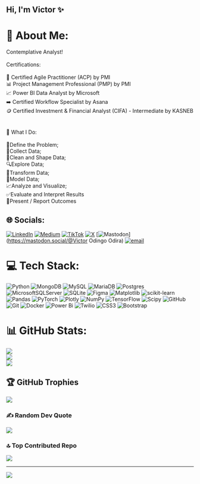 ## Hi, I'm Victor ✨ 

# 💫 About Me:
Contemplative Analyst! <br><br>Certifications: <br><br>🧩 Certified Agile Practitioner (ACP) by PMI<br>📊 Project Management Professional (PMP) by PMI<br>📈 Power BI Data Analyst by Microsoft<br>➡️ Certified Workflow Specialist by Asana<br>🪙 Certified Investment & Financial Analyst (CIFA) - Intermediate by KASNEB</br><br><br>🚀 What I Do:<br><br>🧐Define the Problem;<br>💾Collect Data; <br>🧹Clean and Shape Data; <br>🔍Explore Data;<br>🔧Transform Data;<br>🤖Model Data;<br>📈Analyze and Visualize;<br>✅Evaluate and Interpret Results<br>🎤Present / Report Outcomes <br>


## 🌐 Socials:
[![LinkedIn](https://img.shields.io/badge/LinkedIn-%230077B5.svg?logo=linkedin&logoColor=white)](https://linkedin.com/in/https://www.linkedin.com/in/odingo-odira-pmp-acp-69213889/) [![Medium](https://img.shields.io/badge/Medium-12100E?logo=medium&logoColor=white)](https://medium.com/@https://medium.com/@odiracode) [![TikTok](https://img.shields.io/badge/TikTok-%23000000.svg?logo=TikTok&logoColor=white)](https://tiktok.com/@https://www.tiktok.com/@mackodingo?lang=en) [![X](https://img.shields.io/badge/X-black.svg?logo=X&logoColor=white)](https://x.com/https://x.com/_macodingo) [![Mastodon](https://img.shields.io/badge/-MASTODON-%232B90D9?logo=mastodon&logoColor=white)](https://mastodon.social/@Victor Odingo Odira) [![email](https://img.shields.io/badge/Email-D14836?logo=gmail&logoColor=white)](mailto:macodingovictor@gmail.com) 

# 💻 Tech Stack:
![Python](https://img.shields.io/badge/python-3670A0?style=for-the-badge&logo=python&logoColor=ffdd54) ![MongoDB](https://img.shields.io/badge/MongoDB-%234ea94b.svg?style=for-the-badge&logo=mongodb&logoColor=white) ![MySQL](https://img.shields.io/badge/mysql-4479A1.svg?style=for-the-badge&logo=mysql&logoColor=white) ![MariaDB](https://img.shields.io/badge/MariaDB-003545?style=for-the-badge&logo=mariadb&logoColor=white) ![Postgres](https://img.shields.io/badge/postgres-%23316192.svg?style=for-the-badge&logo=postgresql&logoColor=white) ![MicrosoftSQLServer](https://img.shields.io/badge/Microsoft%20SQL%20Server-CC2927?style=for-the-badge&logo=microsoft%20sql%20server&logoColor=white) ![SQLite](https://img.shields.io/badge/sqlite-%2307405e.svg?style=for-the-badge&logo=sqlite&logoColor=white) ![Figma](https://img.shields.io/badge/figma-%23F24E1E.svg?style=for-the-badge&logo=figma&logoColor=white) ![Matplotlib](https://img.shields.io/badge/Matplotlib-%23ffffff.svg?style=for-the-badge&logo=Matplotlib&logoColor=black) ![scikit-learn](https://img.shields.io/badge/scikit--learn-%23F7931E.svg?style=for-the-badge&logo=scikit-learn&logoColor=white) ![Pandas](https://img.shields.io/badge/pandas-%23150458.svg?style=for-the-badge&logo=pandas&logoColor=white) ![PyTorch](https://img.shields.io/badge/PyTorch-%23EE4C2C.svg?style=for-the-badge&logo=PyTorch&logoColor=white) ![Plotly](https://img.shields.io/badge/Plotly-%233F4F75.svg?style=for-the-badge&logo=plotly&logoColor=white) ![NumPy](https://img.shields.io/badge/numpy-%23013243.svg?style=for-the-badge&logo=numpy&logoColor=white) ![TensorFlow](https://img.shields.io/badge/TensorFlow-%23FF6F00.svg?style=for-the-badge&logo=TensorFlow&logoColor=white) ![Scipy](https://img.shields.io/badge/SciPy-%230C55A5.svg?style=for-the-badge&logo=scipy&logoColor=%white) ![GitHub](https://img.shields.io/badge/github-%23121011.svg?style=for-the-badge&logo=github&logoColor=white) ![Git](https://img.shields.io/badge/git-%23F05033.svg?style=for-the-badge&logo=git&logoColor=white) ![Docker](https://img.shields.io/badge/docker-%230db7ed.svg?style=for-the-badge&logo=docker&logoColor=white) ![Power Bi](https://img.shields.io/badge/power_bi-F2C811?style=for-the-badge&logo=powerbi&logoColor=black) ![Twilio](https://img.shields.io/badge/Twilio-F22F46?style=for-the-badge&logo=Twilio&logoColor=white) ![CSS3](https://img.shields.io/badge/css3-%231572B6.svg?style=for-the-badge&logo=css3&logoColor=white) ![Bootstrap](https://img.shields.io/badge/bootstrap-%238511FA.svg?style=for-the-badge&logo=bootstrap&logoColor=white)
# 📊 GitHub Stats:
![](https://github-readme-stats.vercel.app/api?username=VictorOdira&theme=dark&hide_border=true&include_all_commits=false&count_private=true)<br/>
![](https://nirzak-streak-stats.vercel.app/?user=VictorOdira&theme=dark&hide_border=true)<br/>
![](https://github-readme-stats.vercel.app/api/top-langs/?username=VictorOdira&theme=dark&hide_border=true&include_all_commits=false&count_private=true&layout=compact)

## 🏆 GitHub Trophies
![](https://github-profile-trophy.vercel.app/?username=VictorOdira&theme=radical&no-frame=false&no-bg=true&margin-w=4)

### ✍️ Random Dev Quote
![](https://quotes-github-readme.vercel.app/api?type=horizontal&theme=radical)

### 🔝 Top Contributed Repo
![](https://github-contributor-stats.vercel.app/api?username=VictorOdira&limit=5&theme=dark&combine_all_yearly_contributions=true)

---
[![](https://visitcount.itsvg.in/api?id=VictorOdira&icon=0&color=0)](https://visitcount.itsvg.in)

<!-- Proudly created with GPRM ( https://gprm.itsvg.in ) -->

